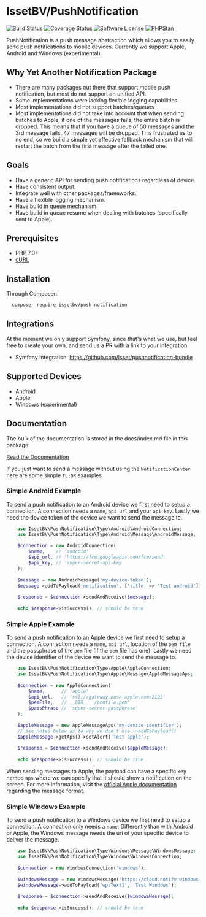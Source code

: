 # IssetBV/PushNotification

[![Build Status](https://travis-ci.org/Isset/pushnotification.svg?branch=master)](https://travis-ci.org/Isset/pushnotification)
[![Coverage Status](https://coveralls.io/repos/github/Isset/pushnotification/badge.svg?branch=master)](https://coveralls.io/github/Isset/pushnotification?branch=master)
[![Software License](https://img.shields.io/badge/license-MIT-brightgreen.svg?style=flat-square)](LICENSE)
[![PHPStan](https://img.shields.io/badge/PHPStan-enabled-brightgreen.svg?style=flat)](https://github.com/phpstan/phpstan)


PushNotification is a push message abstraction which allows you to easily send push notifications to mobile devices. Currently we support Apple, Android and Windows (experimental)
 
## Why Yet Another Notification Package

* There are many packages out there that support mobile push notification, but most do not support an unified API.
* Some implementations were lacking flexible logging capabilities
* Most implementations did not support batches/queues
* Most implementations did not take into account that when sending batches to Apple, if one of the messages fails, the entire batch is dropped. This means that if you have a queue of 50 messages and the 3rd message fails, 47 messages will be dropped. This frustrated us to no end, so we build a simple yet effective fallback mechanism that will restart the batch from the first message after the failed one.

## Goals

* Have a generic API for sending push notifications regardless of device.
* Have consistent output.
* Integrate well with other packages/frameworks.
* Have a flexible logging mechanism.
* Have build in queue mechanism.
* Have build in queue resume when dealing with batches (specifically sent to Apple).

## Prerequisites

* PHP 7.0+
* [cURL](https://secure.php.net/manual/en/book.curl.php)


## Installation

Through Composer:

```bash
  composer require issetbv/push-notification
```

## Integrations

At the moment we only support Symfony, since that's what we use, but feel free to create your own, and send us a PR with a link to your integration

* Symfony integration: https://github.com/Isset/pushnotification-bundle

## Supported Devices

* Android
* Apple
* Windows (experimental)

## Documentation

The bulk of the documentation is stored in the docs/index.md file in this package:

[Read the Documentation](docs/index.md)

If you just want to send a message without using the `NotificationCenter` here are some simple `TL;DR` examples

### Simple Android Example

To send a push notification to an Android device we first need to setup a connection. A connection needs a `name`, `api url` and your `api key`. Lastly we need the device token of the device we want to send the message to.

```php
    use IssetBV\PushNotification\Type\Android\AndroidConnection;
    use IssetBV\PushNotification\Type\Android\Message\AndroidMessage;
    
    $connection = new AndroidConnection(
        $name,    // 'android'
        $api_url, // 'https://fcm.googleapis.com/fcm/send'
        $api_key, // 'super-secret-api-key
    );
    
    $message = new AndroidMessage('my-device-token');
    $message->addToPayload('notification', ['title' => 'Test android']);
    
    $response = $connection->sendAndReceive($message);
    
    echo $response->isSuccess(); // should be true
```

### Simple Apple Example

To send a push notification to an Apple device we first need to setup a connection. A connection needs a `name`, `api url`, location of the `pem file` and the passphrase of the `pem` file (if the `pem` file has one). Lastly we need the device identifier of the device we want to send the message to.  

```php
    use IssetBV\PushNotification\Type\Apple\AppleConnection;
    use IssetBV\PushNotification\Type\Apple\Message\AppleMessageAps;
    
    $connection = new AppleConnection(
        $name,      // 'apple'
        $api_url,   // 'ssl://gateway.push.apple.com:2195'  
        $pemFile,   // __DIR__ '/pemfile.pem'
        $passPhrase // 'super-secret-passphrase'
    );
    
    $appleMessage = new AppleMessageAps('my-device-identifier');
    // see notes below as to why we don't use ->addToPayload()
    $appleMessage->getAps()->setAlert('Test apple');    
    
    $response = $connection->sendAndReceive($appleMessage);
    
    echo $response->isSuccess(); // should be true
```

When sending messages to Apple, the payload can have a specific key named `aps` where we can specify that it should show a notification on the screen. For more information, visit the [official Apple documentation](https://developer.apple.com/library/content/documentation/NetworkingInternet/Conceptual/RemoteNotificationsPG/CreatingtheNotificationPayload.html) regarding the message format.

### Simple Windows Example

To send a push notification to a Windows device we first need to setup a connection. A connection only needs a `name`. Differently than with Android or Apple, the Windows message needs the uri of your specific device to deliver the message.

```php
    use IssetBV\PushNotification\Type\Windows\Message\WindowsMessage;
    use IssetBV\PushNotification\Type\Windows\WindowsConnection;
    
    $connection = new WindowsConnection('windows');
    
    $windowsMessage = new WindowsMessage('https://cloud.notify.windows.com/?token=AQE%bU%2fSjZOCvRjjpILow%3d%3d');
    $windowsMessage->addToPayload('wp:Text1', 'Test Windows');
    
    $response = $connection->sendAndReceive($windowsMessage);
    
    echo $response->isSuccess(); // should be true
```
